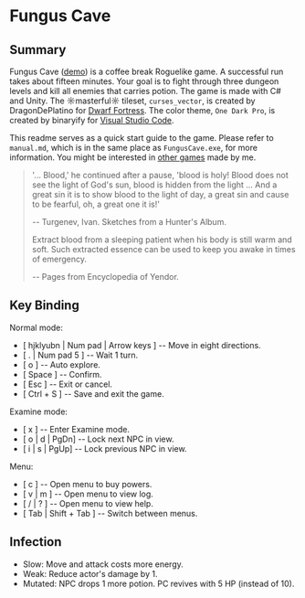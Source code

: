 # Fungus Cave

## Summary

Fungus Cave ([demo](https://imgur.com/yWLq39t)) is a coffee break Roguelike game. A successful run takes about fifteen minutes. Your goal is to fight through three dungeon levels and kill all enemies that carries potion. The game is made with C# and Unity. The ☼masterful☼ tileset, `curses_vector`, is created by DragonDePlatino for [Dwarf Fortress](http://www.bay12forums.com/smf/index.php?topic=161328.0). The color theme, `One Dark Pro`, is created by binaryify for [Visual Studio Code](https://marketplace.visualstudio.com/items?itemName=zhuangtongfa.Material-theme).

This readme serves as a quick start guide to the game. Please refer to `manual.md`, which is in the same place as `FungusCave.exe`, for more information. You might be interested in [other games](https://github.com/Bozar/DevBlog/wiki/GameList) made by me.

> '... Blood,' he continued after a pause, 'blood is holy! Blood does not see the light of God's sun, blood is hidden from the light ... And a great sin it is to show blood to the light of day, a great sin and cause to be fearful, oh, a great one it is!'
>
> -- Turgenev, Ivan. Sketches from a Hunter's Album.
>
> Extract blood from a sleeping patient when his body is still warm and soft. Such extracted essence can be used to keep you awake in times of emergency.
>
> -- Pages from Encyclopedia of Yendor.

## Key Binding

Normal mode:

* [ hjklyubn | Num pad | Arrow keys ] -- Move in eight directions.
* [ . | Num pad 5 ] -- Wait 1 turn.
* [ o ] -- Auto explore.
* [ Space ] -- Confirm.
* [ Esc ] -- Exit or cancel.
* [ Ctrl + S ] -- Save and exit the game.

Examine mode:

* [ x ] -- Enter Examine mode.
* [ o | d | PgDn] -- Lock next NPC in view.
* [ i | s | PgUp] -- Lock previous NPC in view.

Menu:

* [ c ] -- Open menu to buy powers.
* [ v | m ] -- Open menu to view log.
* [ / | ? ] -- Open menu to view help.
* [ Tab | Shift + Tab ] -- Switch between menus.

## Infection

* Slow: Move and attack costs more energy.
* Weak: Reduce actor's damage by 1.
* Mutated: NPC drops 1 more potion. PC revives with 5 HP (instead of 10).

